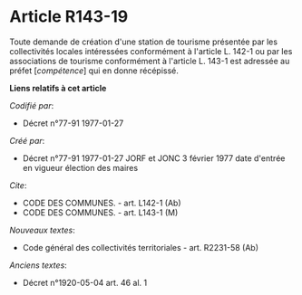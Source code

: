 # Article R143-19

Toute demande de création d'une station de tourisme présentée par les collectivités locales intéressées conformément à
l'article L. 142-1 ou par les associations de tourisme conformément à l'article L. 143-1 est adressée au préfet
[*compétence*] qui en donne récépissé.

**Liens relatifs à cet article**

_Codifié par_:

  - Décret n°77-91 1977-01-27

_Créé par_:

  - Décret n°77-91 1977-01-27 JORF et JONC 3 février 1977 date d'entrée en vigueur élection des maires

_Cite_:

  - CODE DES COMMUNES. - art. L142-1 (Ab)
  - CODE DES COMMUNES. - art. L143-1 (M)

_Nouveaux textes_:

  - Code général des collectivités territoriales - art. R2231-58 (Ab)

_Anciens textes_:

  - Décret n°1920-05-04 art. 46 al. 1
